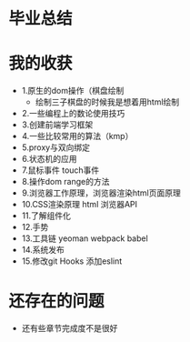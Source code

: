 # 毕业总结

# 我的收获
- 1.原生的dom操作（棋盘绘制
  - 绘制三子棋盘的时候我是想着用html绘制
- 2.一些编程上的数论使用技巧
- 3.创建前端学习框架
- 4.一些比较常用的算法（kmp）
- 5.proxy与双向绑定 
- 6.状态机的应用
- 7.鼠标事件 touch事件 
- 8.操作dom range的方法
- 9.浏览器工作原理，浏览器渲染html页面原理
- 10.CSS渲染原理 html 浏览器API
- 11.了解组件化
- 12.手势
- 13.工具链 yeoman webpack babel
- 14.系统发布
- 15.修改git Hooks 添加eslint 
# 还存在的问题
- 还有些章节完成度不是很好
